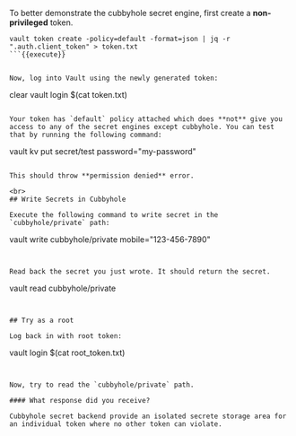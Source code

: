 To better demonstrate the cubbyhole secret engine, first create a **non-privileged** token.

```
vault token create -policy=default -format=json | jq -r ".auth.client_token" > token.txt
```{{execute}}


Now, log into Vault using the newly generated token:

```
clear
vault login $(cat token.txt)
```{{execute}}

Your token has `default` policy attached which does **not** give you access to any of the secret engines except cubbyhole. You can test that by running the following command:

```
vault kv put secret/test password="my-password"
```{{execute}}

This should throw **permission denied** error.

<br>
## Write Secrets in Cubbyhole

Execute the following command to write secret in the `cubbyhole/private` path:

```
vault write cubbyhole/private mobile="123-456-7890"
```{{execute}}


Read back the secret you just wrote. It should return the secret.

```
vault read cubbyhole/private
```{{execute}}


## Try as a root

Log back in with root token:

```
vault login $(cat root_token.txt)
```{{execute}}


Now, try to read the `cubbyhole/private` path.

#### What response did you receive?

Cubbyhole secret backend provide an isolated secrete storage area for an individual token where no other token can violate.
